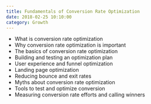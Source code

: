 ```yaml
---
title: Fundamentals of Conversion Rate Optimization
date: 2018-02-25 10:10:00
category: Growth
---
```


-	What is conversion rate optimization
-	Why conversion rate optimization is important
-	The basics of conversion rate optimization
-	Building and testing an optimization plan
-	User experience and funnel optimization
-	Landing page optimization
-	Reducing bounce and exit rates
-	Myths about conversion rate optimization
-	Tools to test and optimize conversion
-	Measuring conversion rate efforts and calling winners

